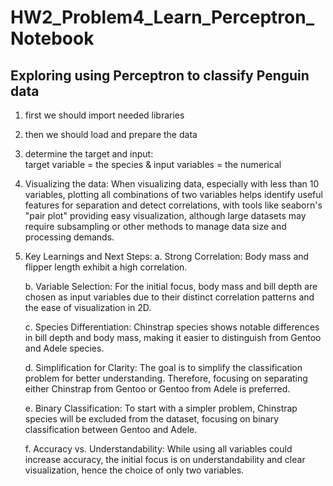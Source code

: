 # HW2_Problem4_Learn_Perceptron_Notebook
## Exploring using Perceptron to classify Penguin data
1. first we should import needed libraries
2. then we should load and prepare the data
3. determine the target and input:\
    target variable = the species & input variables = the numerical
4. Visualizing the data:
    When visualizing data, especially with less than 10 variables, plotting all combinations of two variables helps identify useful features for separation and      detect correlations, with tools like seaborn's "pair plot" providing easy visualization, although large datasets may require subsampling or other methods        to manage data size and processing demands.
5. Key Learnings and Next Steps:
    a. Strong Correlation: Body mass and flipper length exhibit a high correlation.
   
    b. Variable Selection: For the initial focus, body mass and bill depth are chosen as input variables due to their distinct correlation patterns and the ease     of visualization in 2D.
   
    c. Species Differentiation: Chinstrap species shows notable differences in bill depth and body mass, making it easier to distinguish from Gentoo and Adele       species.
   
    d. Simplification for Clarity: The goal is to simplify the classification problem for better understanding. Therefore, focusing on separating either             Chinstrap from Gentoo or Gentoo from Adele is preferred.
   
    e. Binary Classification: To start with a simpler problem, Chinstrap species will be excluded from the dataset, focusing on binary classification between       Gentoo and Adele.
   
    f. Accuracy vs. Understandability: While using all variables could increase accuracy, the initial focus is on understandability and clear visualization,         hence the choice of only two variables.
   
